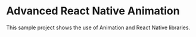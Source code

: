 # Advanced React Native Animation
This sample project shows the use of Animation and React Native libraries.
